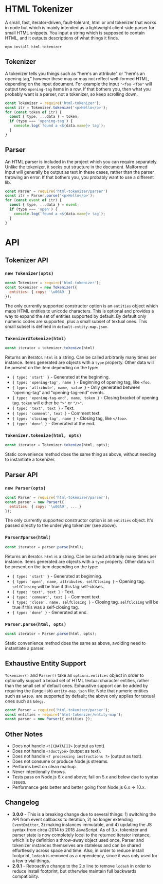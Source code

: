 # HTML Tokenizer

A small, fast, iterator-driven, fault-tolerant, html or xml tokenizer that works in node but which is mainly intended as a lightweight client-side parser for small HTML snippets.
You input a string which is supposed to contain HTML, and it outputs descriptions of what things it finds.

```
npm install html-tokenizer
```

## Tokenizer

A tokenizer tells you things such as "here's an attribute" or "here's an opening tag," however these may or may not reflect well-formed HTML, depending on the input document.
For example the input `"<foo <foo"` will output two `opening-tag` items in a row.
If that bothers you, then what you probably want is a parser, not a tokenizer, so keep scrolling down.

```js
const Tokenizer = require('html-tokenizer');
const itr = Tokenizer.tokenize('<p>Hello</p>');
for (const token of itr) {
  const { type, ...data } = token;
  if (type === 'opening-tag') {
    console.log(`found a <${data.name}> tag`);
  }
}
```

## Parser

An HTML parser is included in the project which you can require separately.
Unlike the tokenizer, it seeks out structure in the document.
Malformed input will generally be output as text in these cases, rather than the parser throwing an error.
If that bothers you, you probably want to use a different lib.

```js
const Parser = require('html-tokenizer/parser')
const itr = Parser.parse('<p>Hello</p>');
for (const event of itr) {
  const { type, ...data } = event;
  if (type === 'open') {
    console.log(`found a <${data.name}> tag`);
  }
}
```

# API

## Tokenizer API

### `new Tokenizer(opts)`

```js
const Tokenizer = require('html-tokenizer');
const tokenizer = new Tokenizer({
  entities: { copy: '\u00A9' }
});
```

The only currently supported constructor option is an `entities` object which maps HTML entities to unicode characters.
This is optional and provides a way to expand the set of entities supported by default.
By default only numeric codes are supported, plus a small subset of textual ones. This small subset is defined in `default-entity-map.json`.

### `Tokenizer#tokenize(html)`

```js
const iterator = tokenizer.tokenize(html)
```

Returns an iterator.
`html` is a string.
Can be called arbitrarily many times per instance.
Items generated are objects with a `type` property.
Other data will be present on the item depending on the type:

 * `{ type: 'start' }`                        - Generated at the beginning.
 * `{ type: 'opening-tag', name }`            - Beginning of opening tag, like `<foo`.
 * `{ type: 'attribute', name, value }`       - Only generated between "opening-tag" and "opening-tag-end" events.
 * `{ type: 'opening-tag-end', name, token }` - Closing bracket of opening tag. `token` will either be `">"` or `"/>"`.
 * `{ type: 'text', text }`                   - Text.
 * `{ type: 'comment', text }`                - Comment text.
 * `{ type: 'closing-tag', name }`            - Closing tag, like `</foo>`.
 * `{ type: 'done' }`                         - Generated at the end.

### `Tokenizer.tokenize(html, opts)`

```js
const iterator = Tokenizer.tokenize(html, opts);
```

Static convenience method does the same thing as above, without needing to instantiate a tokenizer.

## Parser API

### `new Parser(opts)`

```js
const Parser = require('html-tokenizer/parser');
const parser = new Parser({
  entities: { copy: '\u00A9', ... }
});
```

The only currently supported constructor option is an `entities` object.
It's passed directly to the underlying tokenizer (see above).

### `Parser#parse(html)`

```js
const iterator = parser.parse(html);
```

Returns an iterator.
`html` is a string.
Can be called arbitrarily many times per instance.
Items generated are objects with a `type` property.
Other data will be present on the item depending on the type:

 * `{ type: 'start' }`                               - Generated at beginning.
 * `{ type: 'open', name, attributes, selfClosing }` - Opening tag. `selfClosing` will be true if this tag self-closes.
 * `{ type: 'text', text }`                          - Text.
 * `{ type: 'comment', text }`                       - Comment text.
 * `{ type: 'close', name, selfClosing }`            - Closing tag. `selfClosing` will be true if this was a self-closing tag.
 * `{ type: 'done' }`                                - Generated at end.

### `Parser.parse(html, opts)`

```js
const iterator = Parser.parse(html, opts);
```

Static convenience method does the same as above, avoiding need to instantiate a parser.

## Exhaustive Entity Support

`Tokenizer()` and `Parser()` take an `options.entities` object in order to optionally support a broad set of HTML textual character entities, rather than the small set of default ones.
Exhaustive support can be added by requiring the (large-ish) `entity-map.json` file.
Note that numeric entities such as `&#160;` are supported by default; the above only applies for textual ones such as `&deg;`.

```js
const Parser = require('html-tokenizer/parser');
const entities = require('html-tokenizer/entity-map');
const parser = new Parser({ entities });
```

## Other Notes

 * Does not handle `<![CDATA[]]>` (output as text).
 * Does not handle `<!doctype>` (output as text).
 * Does not handle `<? processing instructions ?>` (output as text).
 * Does not consume or produce Node.js streams.
 * Performs best on clean markup.
 * Never intentionally throws.
 * Tests pass on Node.js 6.x and above; fail on 5.x and below due to syntax issues.
 * Performance gets better and better going from Node.js 6.x => 10.x.

## Changelog

 * **3.0.0** - This is a breaking change due to several things: 1) switching the API from event callbacks to iteration, 2) no longer extending `EventEmitter`, 3) making instances immutable, and 4) updating the JS syntax from circa-2014 to 2018 JavaScript. As of 3.x, tokenizer and parser state is now completely local to the returned iterator instance, which is by definition a throw-away object used once. Parser and tokenizer instances themselves are stateless and can be shared effortlessly across space and time. Also, in order to reduce install footprint, `lodash` is removed as a dependency, since it was only used for a few trivial things.
 * **2.0.1** - Retroactive change to the 2.x line to remove `lodash` in order to reduce install footprint, but otherwise maintain full backwards compatibility.
